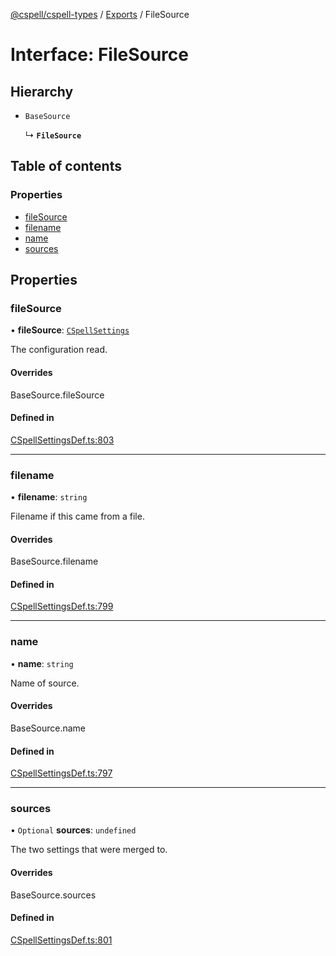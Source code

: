 [@cspell/cspell-types](../README.md) / [Exports](../modules.md) / FileSource

# Interface: FileSource

## Hierarchy

- `BaseSource`

  ↳ **`FileSource`**

## Table of contents

### Properties

- [fileSource](FileSource.md#filesource)
- [filename](FileSource.md#filename)
- [name](FileSource.md#name)
- [sources](FileSource.md#sources)

## Properties

### fileSource

• **fileSource**: [`CSpellSettings`](CSpellSettings.md)

The configuration read.

#### Overrides

BaseSource.fileSource

#### Defined in

[CSpellSettingsDef.ts:803](https://github.com/streetsidesoftware/cspell/blob/b33453b/packages/cspell-types/src/CSpellSettingsDef.ts#L803)

___

### filename

• **filename**: `string`

Filename if this came from a file.

#### Overrides

BaseSource.filename

#### Defined in

[CSpellSettingsDef.ts:799](https://github.com/streetsidesoftware/cspell/blob/b33453b/packages/cspell-types/src/CSpellSettingsDef.ts#L799)

___

### name

• **name**: `string`

Name of source.

#### Overrides

BaseSource.name

#### Defined in

[CSpellSettingsDef.ts:797](https://github.com/streetsidesoftware/cspell/blob/b33453b/packages/cspell-types/src/CSpellSettingsDef.ts#L797)

___

### sources

• `Optional` **sources**: `undefined`

The two settings that were merged to.

#### Overrides

BaseSource.sources

#### Defined in

[CSpellSettingsDef.ts:801](https://github.com/streetsidesoftware/cspell/blob/b33453b/packages/cspell-types/src/CSpellSettingsDef.ts#L801)
